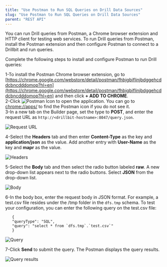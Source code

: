 ```yaml
---
title: "Use Postman to Run SQL Queries on Drill Data Sources"
slug: "Use Postman to Run SQL Queries on Drill Data Sources"
parent: "REST API"
---
```


You can run Drill queries from Postman, a Chrome browser extension and HTTP client for testing web services. To run Drill queries from Postman, install the Postman extension and then configure Postman to connect to a Drillbit and run queries.  

Complete the following steps to install and configure Postman to run Drill queries:  

1-To install the Postman Chrome browser extension, go to [https://chrome.google.com/webstore/detail/postman/fhbjgbiflinjbdggehcddcbncdddomop?hl=en](https://chrome.google.com/webstore/detail/postman/fhbjgbiflinjbdggehcddcbncdddomop?hl=en) and then click **+ ADD TO CHROME**.  
2-Click ![Postman Icon](https://i.imgur.com/a4pg98J.png) to open the application. You can go to [chrome://apps/](chrome://apps/) to find the Postman icon if you do not see it.   
3-In a new tab on the Builder page, set the type to **POST**, and enter the request URL as  `http://<drillbit-hostname>:8047/query.json`.  
  
![Request URL](https://i.imgur.com/slNIu8p.png)  
  
4-Select the **Headers** tab and then enter **Content-Type** as the key and **application/json** as the value. Add another entry with **User-Name** as the key and **mapr** as the value.  
  
![Headers](https://i.imgur.com/mreqm7S.png)  

5-Select the **Body** tab and then select the radio button labeled **raw**. A new drop-down list appears next to the radio buttons. Select **JSON** from the drop-down list.  

![Body](https://i.imgur.com/eaVfmve.png)  
  
6-In the body box, enter the request body in JSON format. For example, a test.csv file resides under the /tmp folder in the `dfs.tmp` schema. To test your configuration, you can enter the following query on the test.csv file: 
 
       {
       "queryType": "SQL",
       "query": "select * from `dfs.tmp`.`test.csv`"
       }

![Query](https://i.imgur.com/qnDENpV.png)  
  
7-Click **Send** to submit the query. The Postman displays the query results.  

![Query results](https://i.imgur.com/gLxMJjL.png)





